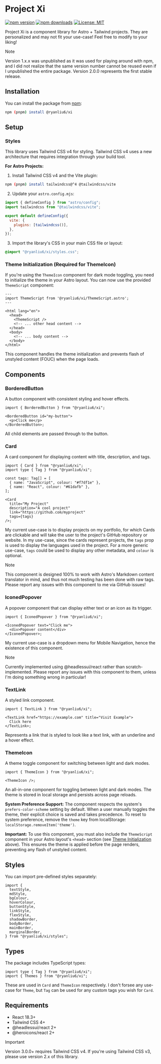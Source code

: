 # Project Xi

[![npm version](https://img.shields.io/npm/v/@ryanliu6/xi.svg)](https://www.npmjs.com/package/@ryanliu6/xi)
[![npm downloads](https://img.shields.io/npm/dm/@ryanliu6/xi.svg)](https://www.npmjs.com/package/@ryanliu6/xi)
[![License: MIT](https://img.shields.io/badge/License-MIT-yellow.svg)](https://opensource.org/licenses/MIT)

Project Xi is a component library for Astro + Tailwind projects. They are personalized and may not fit your use-case! Feel free to modify to your liking!

> [!NOTE]
> Version 1.x.x was unpublished as it was used for playing around with npm, and I did not realize that the same version number cannot be reused even if I unpublished the entire package. Version 2.0.0 represents the first stable release.

## Installation

You can install the package from [npm](https://www.npmjs.com/package/@ryanliu6/xi):

```bash
npm (pnpm) install @ryanliu6/xi
```

## Setup

### Styles

This library uses Tailwind CSS v4 for styling. Tailwind CSS v4 uses a new architecture that requires integration through your build tool.

**For Astro Projects:**

1. Install Tailwind CSS v4 and the Vite plugin:

```bash
npm (pnpm) install tailwindcss@^4 @tailwindcss/vite
```

2. Update your `astro.config.mjs`:

```js
import { defineConfig } from "astro/config";
import tailwindcss from "@tailwindcss/vite";

export default defineConfig({
  vite: {
    plugins: [tailwindcss()],
  },
});
```

3. Import the library's CSS in your main CSS file or layout:

```css
@import "@ryanliu6/xi/styles.css";
```

### Theme Initialization (Required for ThemeIcon)

If you're using the `ThemeIcon` component for dark mode toggling, you need to initialize the theme in your Astro layout. You can now use the provided `ThemeScript` component:

```astro
---
import ThemeScript from '@ryanliu6/xi/ThemeScript.astro';
---

<html lang="en">
  <head>
    <ThemeScript />
    <!-- ... other head content -->
  </head>
  <body>
    <!-- ... body content -->
  </body>
</html>
```

This component handles the theme initialization and prevents flash of unstyled content (FOUC) when the page loads.

## Components

### BorderedButton

A button component with consistent styling and hover effects.

```tsx
import { BorderedButton } from "@ryanliu6/xi";

<BorderedButton id="my-button">
  <p>Click me</p>
</BorderedButton>;
```

All child elements are passed through to the button.

### Card

A card component for displaying content with title, description, and tags.

```tsx
import { Card } from "@ryanliu6/xi";
import type { Tag } from "@ryanliu6/xi";

const tags: Tag[] = [
  { name: "JavaScript", colour: "#f7df1e" },
  { name: "React", colour: "#61dafb" },
];

<Card
  title="My Project"
  description="A cool project"
  link="https://github.com/myproject"
  tags={tags}
/>;
```

My current use-case is to display projects on my portfolio, for which Cards are clickable and will take the user to the project's GitHub repository or website. In my use-case, since the cards represent projects, the `tags` prop is used to display the languages used in the project. For a more generic use-case, `tags` could be used to display any other metadata, and `colour` is optional.

> [!NOTE]
> This component is designed 100% to work with Astro's Markdown content translator in mind, and thus not much testing has been done with raw tags. Please report any issues with this component to me via GitHub issues!

### IconedPopover

A popover component that can display either text or an icon as its trigger.

```tsx
import { IconedPopover } from "@ryanliu6/xi";

<IconedPopover text="Click me">
  <div>Popover content</div>
</IconedPopover>;
```

My current use-case is a dropdown menu for Mobile Navigation, hence the existence of this component.

> [!NOTE]
> Currently implemented using @headlessui/react rather than scratch-implemented. Please report any issues with this component to them, unless I'm doing something wrong in particular!

### TextLink

A styled link component.

```tsx
import { TextLink } from "@ryanliu6/xi";

<TextLink href="https://example.com" title="Visit Example">
  Click here
</TextLink>;
```

Represents a link that is styled to look like a text link, with an underline and a hover effect.

### ThemeIcon

A theme toggle component for switching between light and dark modes.

```tsx
import { ThemeIcon } from "@ryanliu6/xi";

<ThemeIcon />;
```

An all-in-one component for toggling between light and dark modes. The theme is stored in local storage and persists across page reloads.

**System Preference Support:** The component respects the system's `prefers-color-scheme` setting by default. When a user manually toggles the theme, their explicit choice is saved and takes precedence. To reset to system preference, remove the `theme` key from localStorage: `localStorage.removeItem('theme')`.

**Important:** To use this component, you must also include the `ThemeScript` component in your Astro layout's `<head>` section (see [Theme Initialization](#theme-initialization-required-for-themeicon) above). This ensures the theme is applied before the page renders, preventing any flash of unstyled content.

## Styles

You can import pre-defined styles separately:

```tsx
import {
  textStyle,
  mdStyle,
  bgColour,
  hoverColour,
  buttonStyle,
  linkStyle,
  flexStyle,
  shadowBorder,
  bodyBorder,
  mainBorder,
  marginalBorder,
} from "@ryanliu6/xi/styles";
```

## Types

The package includes TypeScript types:

```tsx
import type { Tag } from "@ryanliu6/xi";
import { Themes } from "@ryanliu6/xi";
```

These are used in `Card` and `ThemeIcon` respectively. I don't forsee any use-case for `Theme`, but `Tag` can be used for any custom tags you wish for `Card`.

## Requirements

- React 18.3+
- Tailwind CSS 4+
- @headlessui/react 2+
- @heroicons/react 2+

> [!IMPORTANT]
> Version 3.0.0+ requires Tailwind CSS v4. If you're using Tailwind CSS v3, please use version 2.x of this library.
